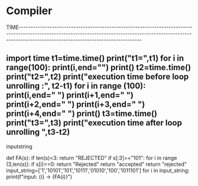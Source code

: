 # Compiler
TIME----------------------------------------------------------------------------------------------------------------------------------------------------------------------------------------------------------------


import time
t1=time.time()
print("t1=",t1)
for i in range(100):
  print(i,end="")
print()
t2=time.time()
print("t2=",t2)
print("execution time before loop unrolling :", t2-t1)
for i in range (100):
  print(i,end=" ")
  print(i+1,end=" ")
  print(i+2,end=" ")
  print(i+3,end=" ")
  print(i+4,end=" ")
print()
t3=time.time()
print("t3=",t3)
print("execution time after loop unrolling ",t3-t2)
------------------------------------------------------------------------------------------------------------------------------------------------------------------------------------------------------------------
inputstring

def FA(s):
    if len(s)<3:
        return "REJECTED"
    if s[:3]=="101":
        for i in range (3,len(s)):
            if s[i]==0:
                return "Rejected"
        return "accepted"
    return "rejected"
input_string=['1','10101','101','10111','01010','100','1011101']
for i in input_string:
    print(f"input: {i} -> {FA(i)}")
